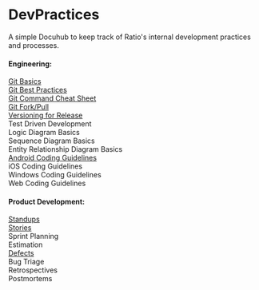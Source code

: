 DevPractices
============

A simple Docuhub to keep track of Ratio's internal development practices and processes.

#### Engineering:
[Git Basics](../master/pages/git_basics.md)  
[Git Best Practices](../master/pages/git_best_practices.md)  
[Git Command Cheat Sheet](../master/pages/git_commands.md)  
[Git Fork/Pull](../master/pages/github_branching_and_pull_requests.md)  
[Versioning for Release](../master/pages/versioning_for_release.md)  
Test Driven Development  
Logic Diagram Basics  
Sequence Diagram Basics  
Entity Relationship Diagram Basics  
[Android Coding Guidelines](../master/android/code_guidelines.md)  
iOS Coding Guidelines  
Windows Coding Guidelines  
Web Coding Guidelines  


#### Product Development:
[Standups](../master/pages/standups.md)  
[Stories](../master/pages/stories.md)  
Sprint Planning  
Estimation  
[Defects](../master/pages/defects.md)  
Bug Triage  
Retrospectives  
Postmortems  
